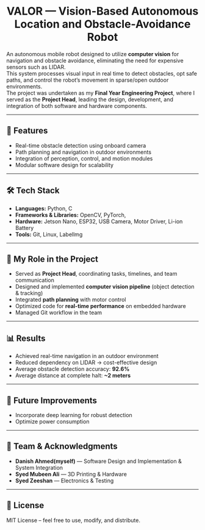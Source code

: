 <h1 align="center">VALOR — Vision-Based Autonomous Location and Obstacle-Avoidance Robot</h1>

An autonomous mobile robot designed to utilize **computer vision** for navigation and obstacle avoidance, eliminating the need for expensive sensors such as LIDAR.  
This system processes visual input in real time to detect obstacles, opt safe paths, and control the robot’s movement in sparse/open outdoor environments.  
The project was undertaken as my **Final Year Engineering Project**, where I served as the **Project Head**, leading the design, development, and integration of both software and hardware components.  


---

## 🚀 Features  
- Real-time obstacle detection using onboard camera  
- Path planning and navigation in outdoor environments  
- Integration of perception, control, and motion modules  
- Modular software design for scalability  

---

## 🛠️ Tech Stack  
- **Languages:** Python, C  
- **Frameworks & Libraries:** OpenCV, PyTorch,  
- **Hardware:** Jetson Nano, ESP32, USB Camera, Motor Driver, Li-ion Battery  
- **Tools:** Git, Linux, Labellmg  

---

## 🎯 My Role in the Project
- Served as **Project Head**, coordinating tasks, timelines, and team communication  
- Designed and implemented **computer vision pipeline** (object detection & tracking)  
- Integrated **path planning** with motor control  
- Optimized code for **real-time performance** on embedded hardware  
- Managed Git workflow in the team  

---

## 📊 Results
- Achieved real-time navigation in an outdoor environment  
- Reduced dependency on LIDAR → cost-effective design  
- Average obstacle detection accuracy: **92.6%**
- Average distance at complete halt: **~2 meters**  

---

## 🔮 Future Improvements
- Incorporate deep learning for robust detection  
- Optimize power consumption  

---

## 👥 Team & Acknowledgments
- **Danish Ahmed(myself)** — Software Design and Implementation & System Integration  
- **Syed Mubeen Ali** — 3D Printing & Hardware  
- **Syed Zeeshan** — Electronics & Testing  

---

## 📜 License
MIT License – feel free to use, modify, and distribute.  
